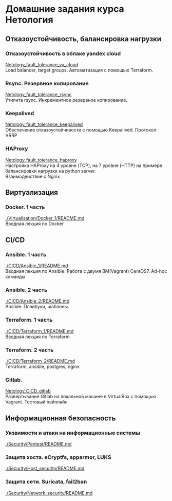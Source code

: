 # Домашние задания курсa Нетология
## Отказоустойчивость, балансировка нагрузки

### Отказоустойчивость в облаке yandex cloud
[Netology_fault_tolerance_ya_cloud](https://github.com/Night-N/Netology_fault_tolerance_ya_cloud/)</br>
Load balancer, target groups. Автоматизация с помощью Terraform.

### Rsync. Резервное копирование 
[Netology_fault_tolerance_rsync](https://github.com/Night-N/Netology_fault_tolerance_rsync/)</br>
Утилита rsync. Инкрементное резервное копирование.

### Keepalived 
[Netology_fault_tolerance_keepalived](https://github.com/Night-N/Netology_fault_tolerance_keepalived/)</br>
Обеспечение отказоустойчивости с помощью Keepalived. Протокол VRRP

### HAProxy
[Netology_fault_tolerance_haproxy](https://github.com/Night-N/Netology_fault_tolerance_haproxy/)</br>
Настройка HAProxy на 4 уровне (TCP), на 7 уровне (HTTP) на примере балансировки нагрузки на python server.</br>
Взаимодействие с Nginx

## Виртуализация

### Docker. 1 часть
[./Virtualisation/Docker_1/README.md](./Virtualisation/Docker_1/README.md)  
Вводная лекция по Docker


## CI/CD

### Ansible. 1 часть
[./CICD/Ansible_1/README.md](./CICD/Ansible_1/README.md)  
Вводная лекция по Ansible. Работа с двумя ВМ(Vagrant) CentOS7. Ad-hoc команды

### Ansible. 2 часть
[./CICD/Ansible_2/README.md](./CICD/Ansible_2/README.md)  
Ansible. Плэйбуки, шаблоны. 

### Terraform. 1 часть
[./CICD/Terraform_1/README.md](./CICD/Terraform_1/README.md)  
Вводная лекция по Terraform

### Terraform. 2 часть
[./CICD/Terraform_2/README.md](./CICD/Terraform_2/README.md)  
Terraform, ansible, postgres, nginx

### Gitlab. </br>
[Netology_CICD_gitlab](https://github.com/Night-N/Netology_CICD_gitlab/)  
Развертывание Gitlab на локальной машине в VirtualBox с помощью Vagrant. Тестовый пайплайн

## Информационная безопасность 
### Уязвимости и атаки на информационные системы
[./Security/Pentest/README.md](./Security/Pentest/README.md)

### Защита хоста. eCryptfs, apparmor, LUKS
[./Security/Host_security/README.md](./Security/Host_security/README.md)

### Защита сети. Suricata, fail2ban
[./Security/Network_security/README.md](./Security/Network_security/README.md)